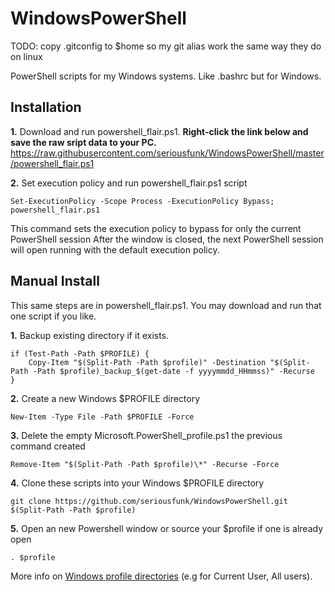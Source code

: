 # WindowsPowerShell

TODO: copy .gitconfig to $home so my git alias work the same way they do on linux

PowerShell scripts for my Windows systems. Like .bashrc but for Windows.

## Installation

**1.** Download and run powershell_flair.ps1. **Right-click the link below and save the raw sript data to your PC.**
https://raw.githubusercontent.com/seriousfunk/WindowsPowerShell/master/powershell_flair.ps1

**2.** Set execution policy and run powershell_flair.ps1 script
```
Set-ExecutionPolicy -Scope Process -ExecutionPolicy Bypass; powershell_flair.ps1
```
This command sets the execution policy to bypass for only the current PowerShell session  After the window is closed, the next PowerShell session will open running with the default execution policy.

## Manual Install

This same steps are in powershell_flair.ps1. You may download and run that one script if you like.

**1.**  Backup existing directory if it exists.
```
if (Test-Path -Path $PROFILE) {
    Copy-Item "$(Split-Path -Path $profile)" -Destination "$(Split-Path -Path $profile)_backup_$(get-date -f yyyymmdd_HHmmss)" -Recurse
}
```
**2.** Create a new Windows $PROFILE directory
```
New-Item -Type File -Path $PROFILE -Force
```

**3.** Delete the empty Microsoft.PowerShell_profile.ps1 the previous command created
```
Remove-Item "$(Split-Path -Path $profile)\*" -Recurse -Force
```

**4.** Clone these scripts into your Windows $PROFILE directory 
```
git clone https://github.com/seriousfunk/WindowsPowerShell.git $(Split-Path -Path $profile)
```

**5.** Open an new Powershell window or source your $profile if one is already open
```
. $profile
```

More info on [Windows profile directories](https://docs.microsoft.com/en-us/powershell/scripting/core-powershell/ise/how-to-use-profiles-in-windows-powershell-ise?view=powershell-6) (e.g for Current User, All users).


